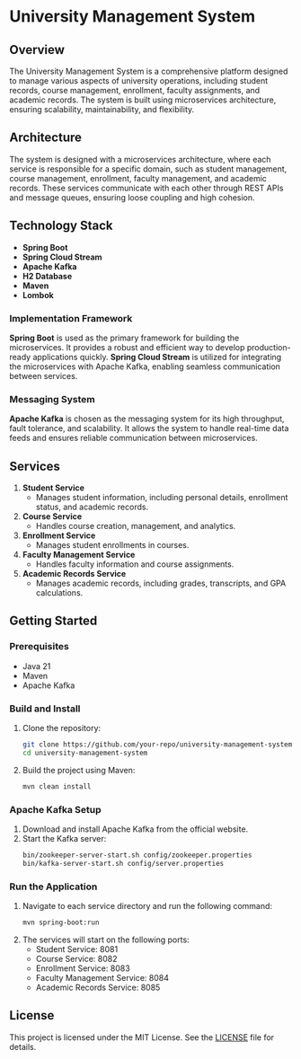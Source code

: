 # University Management System

## Overview

The University Management System is a comprehensive platform designed to manage various aspects of university operations, including student records, course management, enrollment, faculty assignments, and academic records. The system is built using microservices architecture, ensuring scalability, maintainability, and flexibility.

## Architecture

The system is designed with a microservices architecture, where each service is responsible for a specific domain, such as student management, course management, enrollment, faculty management, and academic records. These services communicate with each other through REST APIs and message queues, ensuring loose coupling and high cohesion.

## Technology Stack

- **Spring Boot**
- **Spring Cloud Stream**
- **Apache Kafka**
- **H2 Database**
- **Maven**
- **Lombok**

### Implementation Framework

**Spring Boot** is used as the primary framework for building the microservices. It provides a robust and efficient way to develop production-ready applications quickly. **Spring Cloud Stream** is utilized for integrating the microservices with Apache Kafka, enabling seamless communication between services.

### Messaging System

**Apache Kafka** is chosen as the messaging system for its high throughput, fault tolerance, and scalability. It allows the system to handle real-time data feeds and ensures reliable communication between microservices.

## Services

1. **Student Service**
   - Manages student information, including personal details, enrollment status, and academic records.
2. **Course Service**
   - Handles course creation, management, and analytics.
3. **Enrollment Service**
   - Manages student enrollments in courses.
4. **Faculty Management Service**
   - Handles faculty information and course assignments.
5. **Academic Records Service**
   - Manages academic records, including grades, transcripts, and GPA calculations.

## Getting Started

### Prerequisites

- Java 21
- Maven
- Apache Kafka

### Build and Install

1. Clone the repository:
   ```sh
   git clone https://github.com/your-repo/university-management-system.git
   cd university-management-system
   ```
2. Build the project using Maven:
   ```sh
   mvn clean install
   ```

### Apache Kafka Setup

1. Download and install Apache Kafka from the official website.
2. Start the Kafka server:
   ```sh
   bin/zookeeper-server-start.sh config/zookeeper.properties
   bin/kafka-server-start.sh config/server.properties
   ```

### Run the Application

1. Navigate to each service directory and run the following command:
   ```sh
   mvn spring-boot:run
   ```
2. The services will start on the following ports:
   - Student Service: 8081
   - Course Service: 8082
   - Enrollment Service: 8083
   - Faculty Management Service: 8084
   - Academic Records Service: 8085

## License

This project is licensed under the MIT License. See the [LICENSE](LICENSE) file for details.

